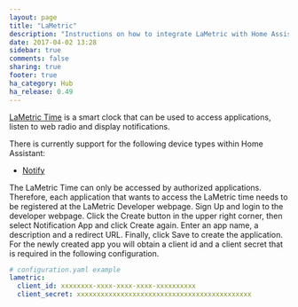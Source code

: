 ```yaml
---
layout: page
title: "LaMetric"
description: "Instructions on how to integrate LaMetric with Home Assistant."
date: 2017-04-02 13:28
sidebar: true
comments: false
sharing: true
footer: true
ha_category: Hub
ha_release: 0.49
---
```


[LaMetric Time](http://lametric.com) is a smart clock that can be used to access applications, listen to web radio and display notifications.

There is currently support for the following device types within Home Assistant:

- [Notify](/components/notify.lametric)

The LaMetric Time can only be accessed by authorized applications. Therefore, each application that wants to access the LaMetric time needs to be registered at the LaMetric Developer webpage. Sign Up and login to the developer webpage. Click the Create button in the upper right corner, then select Notification App and click Create again. Enter an app name, a description and a redirect URL. Finally, click Save to create the application. For the newly created app you will obtain a client id and a client secret that is required in the following configuration.

```yaml
# configuration.yaml example
lametric:
  client_id: xxxxxxxx-xxxx-xxxx-xxxx-xxxxxxxxxx
  client_secret: xxxxxxxxxxxxxxxxxxxxxxxxxxxxxxxxxxxxxxxxxxxx
```
